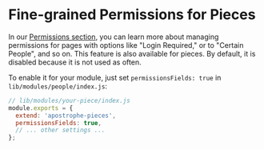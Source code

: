 # Fine-grained Permissions for Pieces

In our [Permissions section](/tutorials/core-concepts/users-and-permissions/README.md), you can learn more about managing permissions for pages with options like "Login Required," or to "Certain People", and so on. This feature is also available for pieces. By default, it is disabled because it is not used as often.

To enable it for your module, just set `permissionsFields: true` in `lib/modules/people/index.js`:

```javascript
// lib/modules/your-piece/index.js
module.exports = {
  extend: 'apostrophe-pieces',
  permissionsFields: true,
  // ... other settings ...
};
```
